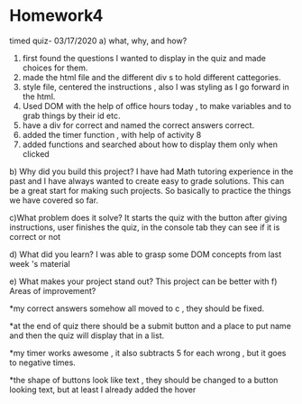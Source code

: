 # Homework4
timed quiz- 03/17/2020
a)  what, why, and how?
1. first found the questions I wanted to display in the quiz and made choices for them.
2. made the html file and the different div s to hold different cattegories.
3. style file, centered the instructions , also I was styling as I go forward in the html.
4. Used DOM with the help of office hours today , to make variables and to grab things by their id etc.
5. have a div for correct and named the correct answers correct. 
6. added the timer function , with help of activity 8
7. added functions and searched about how to display them only when clicked

b) Why did you build this project? 
I have had Math tutoring experience in the past and I have always wanted to create easy to grade solutions. This can be a great start for making such projects. So basically to practice the things we have covered so far.

c)What problem does it solve?
It starts the quiz with the button after giving instructions, user finishes the quiz, in the console tab they can see if it is correct or not

d) What did you learn?
I was able to grasp some DOM concepts from last week 's material

e) What makes your project stand out? 
This project can be better with 
f) Areas of improvement?

*my correct answers somehow all moved to c , they should be fixed.

*at the end of quiz there should be a submit button and a place to put name and then the quiz will display that in a list.

*my timer works awesome , it also subtracts 5 for each wrong , but it goes to negative times. 

*the shape of buttons look like text , they should be changed to a button looking text, but at least I already added the hover 

